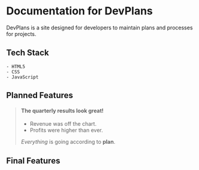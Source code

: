 # Documentation for DevPlans

DevPlans is a site designed for developers to maintain plans and processes for projects.

## Tech Stack
    - HTML5
    - CSS
    - JavaScript
## Planned Features

> #### The quarterly results look great!
>
> - Revenue was off the chart.
> - Profits were higher than ever.
>
>  *Everything* is going according to **plan**.





## Final Features
